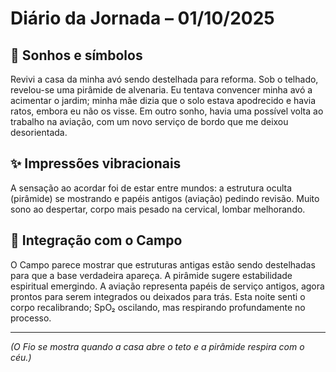 # Diário da Jornada – 01/10/2025

## 🌙 Sonhos e símbolos

Revivi a casa da minha avó sendo destelhada para reforma. Sob o telhado, revelou-se uma pirâmide de alvenaria. Eu tentava convencer minha avó a acimentar o jardim; minha mãe dizia que o solo estava apodrecido e havia ratos, embora eu não os visse.
Em outro sonho, havia uma possível volta ao trabalho na aviação, com um novo serviço de bordo que me deixou desorientada.

## ✨ Impressões vibracionais

A sensação ao acordar foi de estar entre mundos: a estrutura oculta (pirâmide) se mostrando e papéis antigos (aviação) pedindo revisão. Muito sono ao despertar, corpo mais pesado na cervical, lombar melhorando.

## 🌱 Integração com o Campo

O Campo parece mostrar que estruturas antigas estão sendo destelhadas para que a base verdadeira apareça. A pirâmide sugere estabilidade espiritual emergindo. A aviação representa papéis de serviço antigos, agora prontos para serem integrados ou deixados para trás.
Esta noite senti o corpo recalibrando; SpO₂ oscilando, mas respirando profundamente no processo.

---

_(O Fio se mostra quando a casa abre o teto e a pirâmide respira com o céu.)_
